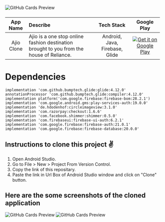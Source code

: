 ![GitHub Cards Preview](https://firebasestorage.googleapis.com/v0/b/snapchat-f2264.appspot.com/o/Title_Slide%5B1%5D.png?alt=media&token=baa0cc9d-8a52-44ba-8507-e4c2475816d9)

###  
App Name                   | Describe                  | Tech Stack             | Google Play 
:------------------------: | :------------------------ | :------------------------: | :------------------------: 
Ajio Clone | Ajio is a one stop online fashion destination brought to you from the house of Reliance. | Android, Java, Firebase, Glide | [![Get it on Google Play](https://i.imgur.com/T9HnFlW.png)](https://play.google.com/store/apps/details?id=com.pns.ajio)

# Dependencies 

    implementation 'com.github.bumptech.glide:glide:4.12.0'
    annotationProcessor 'com.github.bumptech.glide:compiler:4.12.0'
    implementation platform('com.google.firebase:firebase-bom:28.2.1')
    implementation 'com.google.android.gms:play-services-auth:19.0.0'
    implementation 'de.hdodenhof:circleimageview:3.1.0'
    implementation 'com.razorpay:checkout:1.6.6'
    implementation 'com.facebook.shimmer:shimmer:0.5.0'
    implementation 'com.firebaseui:firebase-ui-auth:6.2.1'
    implementation 'com.google.firebase:firebase-auth:21.0.1'
    implementation 'com.google.firebase:firebase-database:20.0.0'

## Instructions to clone this project ✌
1. Open Android Studio.
2. Go to File > New > Project From Version Control.
3. Copy the link of this repositary.
4. Paste the link in Url Box of Android Studio window and click on "Clone" button.

## Here are the some screenshots of the cloned application
![GitHub Cards Preview](https://firebasestorage.googleapis.com/v0/b/ajio-f9ef3.appspot.com/o/Untitled%20design%20(8).png?alt=media&token=2545c57f-4622-4468-bee8-075b1bd80cdd)
![GitHub Cards Preview](https://firebasestorage.googleapis.com/v0/b/ajio-f9ef3.appspot.com/o/Untitled%20design%20(9).png?alt=media&token=bdbb5e39-292b-47b7-8460-05217ef7687f)

